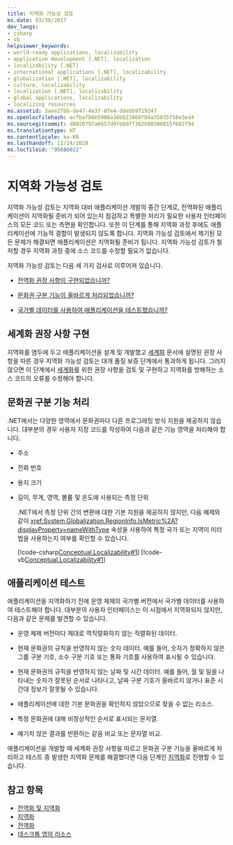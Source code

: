 ```yaml
---
title: 지역화 가능성 검토
ms.date: 03/30/2017
dev_langs:
- csharp
- vb
helpviewer_keywords:
- world-ready applications, localizability
- application development [.NET], localization
- localizability [.NET]
- international applications [.NET], localizability
- globalization [.NET], localizability
- culture, localizability
- localization [.NET], localizability
- global applications, localizability
- localizing resources
ms.assetid: 3aee2fbb-de47-4e37-8fe4-ddebb9719247
ms.openlocfilehash: ecfba7b6b5908a16bb23860704a35035f58e3ed4
ms.sourcegitcommit: d8020797a6657d0fbbdff362b80300815f682f94
ms.translationtype: HT
ms.contentlocale: ko-KR
ms.lasthandoff: 11/24/2020
ms.locfileid: "95686022"
---
```

# <a name="localizability-review"></a>지역화 가능성 검토

지역화 가능성 검토는 지역화 대비 애플리케이션 개발의 중간 단계로, 전역화된 애플리케이션이 지역화될 준비가 되어 있는지 점검하고 특별한 처리가 필요한 사용자 인터페이스의 모든 코드 또는 측면을 확인합니다. 또한 이 단계를 통해 지역화 과정 후에도 애플리케이션에 기능적 결함이 발생되지 않도록 합니다. 지역화 가능성 검토에서 제기된 모든 문제가 해결되면 애플리케이션은 지역화될 준비가 됩니다. 지역화 가능성 검토가 철저할 경우 지역화 과정 중에 소스 코드를 수정할 필요가 없습니다.

지역화 가능성 검토는 다음 세 가지 검사로 이루어져 있습니다.

- [전역화 권장 사항이 구현되었습니까?](#global)

- [문화권 구분 기능이 올바르게 처리되었습니까?](#culture)

- [국가별 데이터를 사용하여 애플리케이션을 테스트했습니까?](#test)

<a name="global"></a>

## <a name="implement-globalization-recommendations"></a>세계화 권장 사항 구현

지역화를 염두에 두고 애플리케이션을 설계 및 개발했고 [세계화](globalization.md) 문서에 설명된 권장 사항을 따른 경우 지역화 가능성 검토는 대개 품질 보증 단계에서 통과하게 됩니다. 그러지 않으면 이 단계에서 [세계화](globalization.md)를 위한 권장 사항을 검토 및 구현하고 지역화를 방해하는 소스 코드의 오류를 수정해야 합니다.

<a name="culture"></a>

## <a name="handle-culture-sensitive-features"></a>문화권 구분 기능 처리

.NET에서는 다양한 영역에서 문화권마다 다른 프로그래밍 방식 지원을 제공하지 않습니다. 대부분의 경우 사용자 지정 코드를 작성하여 다음과 같은 기능 영역을 처리해야 합니다.

- 주소

- 전화 번호

- 용지 크기

- 길이, 무게, 영역, 볼륨 및 온도에 사용되는 측정 단위

   .NET에서 측정 단위 간의 변환에 대한 기본 지원을 제공하지 않지만, 다음 예제와 같이 <xref:System.Globalization.RegionInfo.IsMetric%2A?displayProperty=nameWithType> 속성을 사용하여 특정 국가 또는 지역이 미터법을 사용하는지 여부를 확인할 수 있습니다.

   [!code-csharp[Conceptual.Localizability#1](../../../samples/snippets/csharp/VS_Snippets_CLR/conceptual.localizability/cs/ismetric1.cs#1)]
   [!code-vb[Conceptual.Localizability#1](../../../samples/snippets/visualbasic/VS_Snippets_CLR/conceptual.localizability/vb/ismetric1.vb#1)]

<a name="test"></a>

## <a name="test-your-application"></a>애플리케이션 테스트

애플리케이션을 지역화하기 전에 운영 체제의 국가별 버전에서 국가별 데이터를 사용하여 테스트해야 합니다. 대부분의 사용자 인터페이스는 이 시점에서 지역화되지 않지만, 다음과 같은 문제를 발견할 수 있습니다.

- 운영 체제 버전마다 제대로 역직렬화하지 않는 직렬화된 데이터.

- 현재 문화권의 규칙을 반영하지 않는 숫자 데이터. 예를 들어, 숫자가 정확하지 않은 그룹 구분 기호, 소수 구분 기호 또는 통화 기호를 사용하여 표시될 수 있습니다.

- 현재 문화권의 규칙을 반영하지 않는 날짜 및 시간 데이터. 예를 들어, 월 및 일을 나타내는 숫자가 잘못된 순서로 나타나고, 날짜 구분 기호가 올바르지 않거나 표준 시간대 정보가 잘못될 수 있습니다.

- 애플리케이션에 대한 기본 문화권을 확인하지 않았으므로 찾을 수 없는 리소스.

- 특정 문화권에 대해 비정상적인 순서로 표시되는 문자열.

- 예기치 않은 결과를 반환하는 같음 비교 또는 문자열 비교.

애플리케이션을 개발할 때 세계화 권장 사항을 따르고 문화권 구분 기능을 올바르게 처리하고 테스트 중 발생한 지역화 문제를 해결했다면 다음 단계인 [지역화](localization.md)로 진행할 수 있습니다.

## <a name="see-also"></a>참고 항목

- [전역화 및 지역화](index.md)
- [지역화](localization.md)
- [전역화](globalization.md)
- [데스크톱 앱의 리소스](../../framework/resources/index.md)
